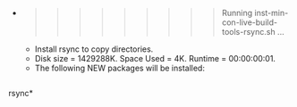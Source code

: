 * >>>>>>>>> Running inst-min-con-live-build-tools-rsync.sh ...
  * Install rsync to copy directories.
  * Disk size = 1429288K. Space Used = 4K. Runtime = 00:00:00:01.
  * The following NEW packages will be installed:
  ```bash
rsync*
  ```
